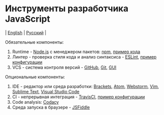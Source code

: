 # Инструменты разработчика JavaScript
| [English](README.md) | [Русский](README.ru.md) |

Обязательные компоненты:
  1. Runtime - [Node.js](https://nodejs.org/en/) с менеджером пакетов: [npm](https://www.npmjs.com/), [пример кода](examples/example.js)
  2. Линтер - проверка стиля кода и анализ синтаксиса - [ESLint](http://eslint.org/), [пример конфигурации](examples/.eslintrc.yml)
  3. VCS - система контроля версий - [GitHub](https://github.com/), [Git](https://git-scm.com/), [GUI](https://desktop.github.com/)

Опциональные компоненты:
  1. IDE - редактор или среда разработки: [Brackets](http://brackets.io/), [Atom](https://atom.io/), [Webstorm](https://www.jetbrains.com/webstorm/), [Vim](http://www.vim.org/), [Sublime Text](https://www.sublimetext.com/), [Visual Studio Code](https://code.visualstudio.com/)
  2. CI - непрерывная интеграция - [TravisCI](https://travis-ci.org/), [пример конфигурации](examples/.travis.yml)
  3. Code analysis: [Codacy](https://www.codacy.com/)
  4. Среда запуска в браузере - [JSFiddle](https://jsfiddle.net/)
